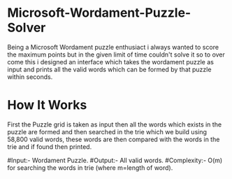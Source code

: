 # Microsoft-Wordament-Puzzle-Solver
Being a Microsoft Wordament puzzle enthusiact i always wanted to score the maximum points but in the given limit of time couldn't solve it so to over come this i designed an interface which takes the wordament puzzle as input and prints all the valid words which can be formed by that puzzle within seconds.

# How It Works
First the Puzzle grid is taken as input then all the words which exists in the puzzle are formed and then searched in the trie which we build using 58,800 valid words, these words are then compared with the words in the trie and if found then printed.

#Input:- Wordament Puzzle.
#Output:- All valid words.
#Complexity:- O(m) for searching the words in trie (where m=length of word).
